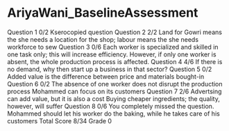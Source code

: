 # AriyaWani_BaselineAssessment
Question 1 0/2
Kserocopied question
Question 2 2/2
Land for Gowri means the she needs a location for the shop; labour means the she needs workforce to sew
Question 3 0/6
Each worker is specialized and skilled in one task only; this will increase efficiency. However, if only one worker is absent, the whole production process is affected.
Question 4 4/6
If there is no demand, why then start up a business in that sector?
Question 5 0/2
Added value is the difference between price and materials bought-in
Question 6 0/2
The absence of one worker does not disrupt the production process Mohammed can focus on its customers
Question 7 2/6
Advertsing can add value, but it is also a cost Buying cheaper ingredients; the quality, however, will suffer
Question 8 0/6
You completely missed the question. Mohammed should let his worker do the baking, while he takes care of his customers
Total Score 8/34 Grade 0

